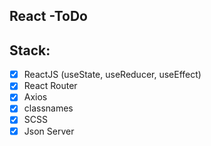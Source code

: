 ## React -ToDo

## Stack:
  
- [x]  ReactJS (useState, useReducer, useEffect)   
 - [x] React Router   
 - [x] Axios  
 - [x] classnames
 - [x] SCSS
 - [x] Json Server
